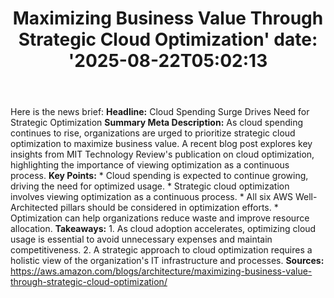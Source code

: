 ﻿---
title: "Maximizing Business Value Through Strategic Cloud Optimization'
date: '2025-08-22T05:02:13"
category: "Markets"
summary: ""
slug: "maximizing business value through strategic cloud optimizati"
source_urls:
  - "https://aws.amazon.com/blogs/architecture/maximizing-business-value-through-strategic-cloud-optimization/"
seo:
  title: "Maximizing Business Value Through Strategic Cloud Optimization | Hash n Hedge'
  description: '"
  keywords: ["news", "markets", "brief"]
---
Here is the news brief:  **Headline:** Cloud Spending Surge Drives Need for Strategic Optimization  **Summary Meta Description:** As cloud spending continues to rise, organizations are urged to prioritize strategic cloud optimization to maximize business value. A recent blog post explores key insights from MIT Technology Review's publication on cloud optimization, highlighting the importance of viewing optimization as a continuous process.  **Key Points:**  * Cloud spending is expected to continue growing, driving the need for optimized usage. * Strategic cloud optimization involves viewing optimization as a continuous process. * All six AWS Well-Architected pillars should be considered in optimization efforts. * Optimization can help organizations reduce waste and improve resource allocation.  **Takeaways:**  1. As cloud adoption accelerates, optimizing cloud usage is essential to avoid unnecessary expenses and maintain competitiveness. 2. A strategic approach to cloud optimization requires a holistic view of the organization's IT infrastructure and processes.  **Sources:** https://aws.amazon.com/blogs/architecture/maximizing-business-value-through-strategic-cloud-optimization/ 
